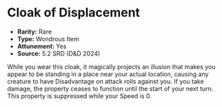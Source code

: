 # Cloak of Displacement

- **Rarity:** Rare
- **Type:** Wondrous Item
- **Attunement:** Yes
- **Source:** 5.2 SRD (D&D 2024)

While you wear this cloak, it magically projects an illusion that makes you appear to be standing in a place near your actual location, causing any creature to have Disadvantage on attack rolls against you. If you take damage, the property ceases to function until the start of your next turn. This property is suppressed while your Speed is 0.
